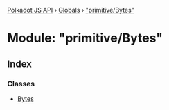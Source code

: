 [Polkadot JS API](../README.md) › [Globals](../globals.md) › ["primitive/Bytes"](_primitive_bytes_.md)

# Module: "primitive/Bytes"

## Index

### Classes

* [Bytes](../classes/_primitive_bytes_.bytes.md)
